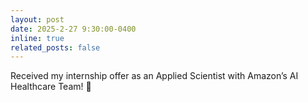 ```yaml
---
layout: post
date: 2025-2-27 9:30:00-0400
inline: true
related_posts: false
---
```


Received my internship offer as an Applied Scientist with Amazon’s AI Healthcare Team! 🍌